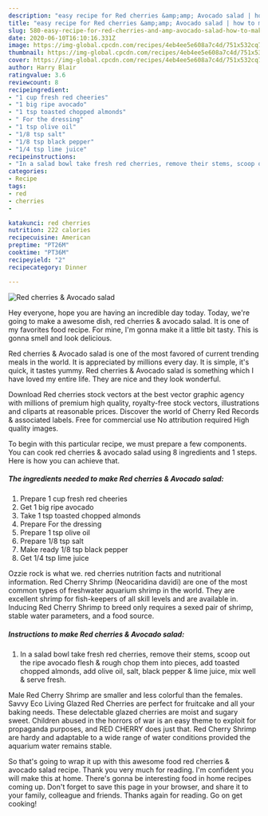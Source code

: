 ```yaml
---
description: "easy recipe for Red cherries &amp;amp; Avocado salad | how to make easy Red cherries &amp;amp; Avocado salad"
title: "easy recipe for Red cherries &amp;amp; Avocado salad | how to make easy Red cherries &amp;amp; Avocado salad"
slug: 580-easy-recipe-for-red-cherries-and-amp-avocado-salad-how-to-make-easy-red-cherries-and-amp-avocado-salad
date: 2020-06-10T16:10:16.331Z
image: https://img-global.cpcdn.com/recipes/4eb4ee5e608a7c4d/751x532cq70/red-cherries-avocado-salad-recipe-main-photo.jpg
thumbnail: https://img-global.cpcdn.com/recipes/4eb4ee5e608a7c4d/751x532cq70/red-cherries-avocado-salad-recipe-main-photo.jpg
cover: https://img-global.cpcdn.com/recipes/4eb4ee5e608a7c4d/751x532cq70/red-cherries-avocado-salad-recipe-main-photo.jpg
author: Harry Blair
ratingvalue: 3.6
reviewcount: 8
recipeingredient:
- "1 cup fresh red cheeries"
- "1 big ripe avocado"
- "1 tsp toasted chopped almonds"
- " For the dressing"
- "1 tsp olive oil"
- "1/8 tsp salt"
- "1/8 tsp black pepper"
- "1/4 tsp lime juice"
recipeinstructions:
- "In a salad bowl take fresh red cherries, remove their stems, scoop out the ripe avocado flesh &amp; rough chop them into pieces, add toasted chopped almonds, add olive oil, salt, black pepper &amp; lime juice, mix well &amp; serve fresh."
categories:
- Recipe
tags:
- red
- cherries
- 

katakunci: red cherries  
nutrition: 222 calories
recipecuisine: American
preptime: "PT26M"
cooktime: "PT36M"
recipeyield: "2"
recipecategory: Dinner

---
```



![Red cherries &amp; Avocado salad](https://img-global.cpcdn.com/recipes/4eb4ee5e608a7c4d/751x532cq70/red-cherries-avocado-salad-recipe-main-photo.jpg)

Hey everyone, hope you are having an incredible day today. Today, we're going to make a awesome dish, red cherries &amp; avocado salad. It is one of my favorites food recipe. For mine, I'm gonna make it a little bit tasty. This is gonna smell and look delicious.

Red cherries &amp; Avocado salad is one of the most favored of current trending meals in the world. It is appreciated by millions every day. It is simple, it's quick, it tastes yummy. Red cherries &amp; Avocado salad is something which I have loved my entire life. They are nice and they look wonderful.

Download Red cherries stock vectors at the best vector graphic agency with millions of premium high quality, royalty-free stock vectors, illustrations and cliparts at reasonable prices. Discover the world of Cherry Red Records &amp; associated labels. Free for commercial use No attribution required High quality images.


To begin with this particular recipe, we must prepare a few components. You can cook red cherries &amp; avocado salad using 8 ingredients and 1 steps. Here is how you can achieve that.

<!--inarticleads1-->

##### The ingredients needed to make Red cherries &amp; Avocado salad:

1. Prepare 1 cup fresh red cheeries
1. Get 1 big ripe avocado
1. Take 1 tsp toasted chopped almonds
1. Prepare  For the dressing
1. Prepare 1 tsp olive oil
1. Prepare 1/8 tsp salt
1. Make ready 1/8 tsp black pepper
1. Get 1/4 tsp lime juice


Ozzie rock is what we. red cherries nutrition facts and nutritional information. Red Cherry Shrimp (Neocaridina davidi) are one of the most common types of freshwater aquarium shrimp in the world. They are excellent shrimp for fish-keepers of all skill levels and are available in. Inducing Red Cherry Shrimp to breed only requires a sexed pair of shrimp, stable water parameters, and a food source. 

<!--inarticleads2-->

##### Instructions to make Red cherries &amp; Avocado salad:

1. In a salad bowl take fresh red cherries, remove their stems, scoop out the ripe avocado flesh &amp; rough chop them into pieces, add toasted chopped almonds, add olive oil, salt, black pepper &amp; lime juice, mix well &amp; serve fresh.


Male Red Cherry Shrimp are smaller and less colorful than the females. Savvy Eco Living Glazed Red Cherries are perfect for fruitcake and all your baking needs. These delectable glazed cherries are moist and sugary sweet. Children abused in the horrors of war is an easy theme to exploit for propaganda purposes, and RED CHERRY does just that. Red Cherry Shrimp are hardy and adaptable to a wide range of water conditions provided the aquarium water remains stable. 

So that's going to wrap it up with this awesome food red cherries &amp; avocado salad recipe. Thank you very much for reading. I'm confident you will make this at home. There's gonna be interesting food in home recipes coming up. Don't forget to save this page in your browser, and share it to your family, colleague and friends. Thanks again for reading. Go on get cooking!
